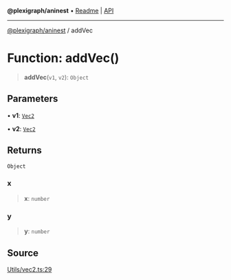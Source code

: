 **@plexigraph/aninest** • [Readme](../README.md) \| [API](../globals.md)

***

[@plexigraph/aninest](../README.md) / addVec

# Function: addVec()

> **addVec**(`v1`, `v2`): `Object`

## Parameters

• **v1**: [`Vec2`](../type-aliases/Vec2.md)

• **v2**: [`Vec2`](../type-aliases/Vec2.md)

## Returns

`Object`

### x

> **x**: `number`

### y

> **y**: `number`

## Source

[Utils/vec2.ts:29](https://github.com/plexigraph/aninest/blob/b607a0c/src/Utils/vec2.ts#L29)

